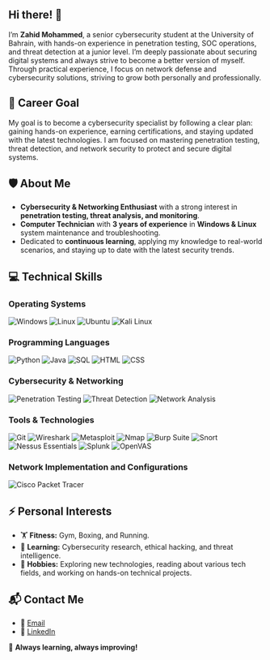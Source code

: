 ## Hi there! 👋  

I’m **Zahid Mohammed**, a senior cybersecurity student at the University of Bahrain, with hands-on experience in penetration testing, SOC operations, and threat detection at a junior level. I’m deeply passionate about securing digital systems and always strive to become a better version of myself. Through practical experience, I focus on network defense and cybersecurity solutions, striving to grow both personally and professionally.


## 🎯 Career Goal  

My goal is to become a cybersecurity specialist by following a clear plan: gaining hands-on experience, earning certifications, and staying updated with the latest technologies. I am focused on mastering penetration testing, threat detection, and network security to protect and secure digital systems.


## 🛡️ About Me  

- **Cybersecurity & Networking Enthusiast** with a strong interest in **penetration testing, threat analysis, and monitoring**.
- **Computer Technician** with **3 years of experience** in **Windows & Linux** system maintenance and troubleshooting.
- Dedicated to **continuous learning**, applying my knowledge to real-world scenarios, and staying up to date with the latest security trends.  


## 💻 Technical Skills  

### **Operating Systems**
![Windows](https://img.shields.io/badge/Windows-0078D6?style=for-the-badge&logo=windows&logoColor=white)
![Linux](https://img.shields.io/badge/Linux-FCC624?style=for-the-badge&logo=linux&logoColor=black)
![Ubuntu](https://img.shields.io/badge/Ubuntu-E95420?style=for-the-badge&logo=ubuntu&logoColor=white)
![Kali Linux](https://img.shields.io/badge/Kali_Linux-557C94?style=for-the-badge&logo=kalilinux&logoColor=white)

### **Programming Languages**
![Python](https://img.shields.io/badge/Python-3776AB?style=for-the-badge&logo=python&logoColor=white)
![Java](https://img.shields.io/badge/Java-007396?style=for-the-badge&logo=java&logoColor=white)
![SQL](https://img.shields.io/badge/SQL-4479A1?style=for-the-badge&logo=postgresql&logoColor=white)
![HTML](https://img.shields.io/badge/HTML-E34F26?style=for-the-badge&logo=html5&logoColor=white)
![CSS](https://img.shields.io/badge/CSS-1572B6?style=for-the-badge&logo=css3&logoColor=white)

### **Cybersecurity & Networking**
![Penetration Testing](https://img.shields.io/badge/Penetration_Testing-000000?style=for-the-badge&logo=hackthebox&logoColor=white)
![Threat Detection](https://img.shields.io/badge/Threat_Detection-5C2D91?style=for-the-badge&logo=microsoftdefender&logoColor=white)
![Network Analysis](https://img.shields.io/badge/Network_Analysis-0078D4?style=for-the-badge&logo=cisco&logoColor=white)

### **Tools & Technologies**
![Git](https://img.shields.io/badge/Git-F05032?style=for-the-badge&logo=git&logoColor=white)
![Wireshark](https://img.shields.io/badge/Wireshark-1679A7?style=for-the-badge&logo=wireshark&logoColor=white)
![Metasploit](https://img.shields.io/badge/Metasploit-1182C3?style=for-the-badge&logo=metasploit&logoColor=white)
![Nmap](https://img.shields.io/badge/Nmap-2E9FFF?style=for-the-badge&logo=nmap&logoColor=white)
![Burp Suite](https://img.shields.io/badge/Burp_Suite-FF7600?style=for-the-badge&logo=burpsuite&logoColor=black)
![Snort](https://img.shields.io/badge/Snort-0000CC?style=for-the-badge&logo=snort&logoColor=white)
![Nessus Essentials](https://img.shields.io/badge/Nessus-EF7B0D?style=for-the-badge&logo=nessus&logoColor=white)
![Splunk](https://img.shields.io/badge/Splunk-000000?style=for-the-badge&logo=splunk&logoColor=white)
![OpenVAS](https://img.shields.io/badge/OpenVAS-009639?style=for-the-badge&logo=openvas&logoColor=white)

### **Network Implementation and Configurations**
![Cisco Packet Tracer](https://img.shields.io/badge/Cisco_Packet_Tracer-0083E1?style=for-the-badge&logo=cisco&logoColor=white)


## ⚡ Personal Interests  

- 🏋️ **Fitness:** Gym, Boxing, and Running.
- 📖 **Learning:** Cybersecurity research, ethical hacking, and threat intelligence.
- 🎯 **Hobbies:** Exploring new technologies, reading about various tech fields, and working on hands-on technical projects.


## 📬 Contact Me

- 📧 [Email](mailto:zahidsm.mohammed@gmail.com)
- 💼 [LinkedIn](https://www.linkedin.com/in/zahid-mohammed-9b6590321?lipi=urn%3Ali%3Apage%3Ad_flagship3_profile_view_base_contact_details%3B95%2BzQX8WSRyIqF00oOyudA%3D%3D)


🚀 **Always learning, always improving!**
